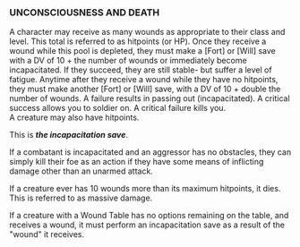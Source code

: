 ### UNCONSCIOUSNESS AND DEATH

A character may receive as many wounds as appropriate to their class and level. This total is referred to as hitpoints (or HP). Once they receive a wound while this pool is depleted, they must make a [Fort] or [Will] save with a DV of 10 + the number of wounds or immediately become incapacitated. If they succeed, they are still stable- but suffer a level of fatigue. Anytime after they receive a wound while they have no hitpoints, they must make another [Fort] or [Will] save, with a DV of 10 + double the number of wounds. A failure results in passing out (incapacitated). A critical success allows you to soldier on. A critical failure kills you.  
A creature may also have hitpoints.

This is ***the incapacitation save***.

If a combatant is incapacitated and an aggressor has no obstacles, they can simply kill their foe as an action if they have some means of inflicting damage other than an unarmed attack.

If a creature ever has 10 wounds more than its maximum hitpoints, it dies. This is referred to as massive damage.

If a creature with a Wound Table has no options remaining on the table, and receives a wound, it must perform an incapacitation save as a result of the "wound" it receives.
